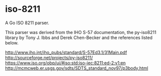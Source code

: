 # iso-8211
A Go ISO 8211 parser.

This parser was derived from the IHO S-57 documentation, the py-iso8211 library by Tony J. Ibbs and Derek Chen-Becker and the references listed below.

http://www.iho.int/iho_pubs/standard/S-57Ed3.1/31Main.pdf
http://sourceforge.net/projects/py-iso8211/
https://www.iso.org/obp/ui/#iso:std:iso-iec:8211:ed-2:v1:en
http://mcmcweb.er.usgs.gov/sdts/SDTS_standard_nov97/p3body.html


